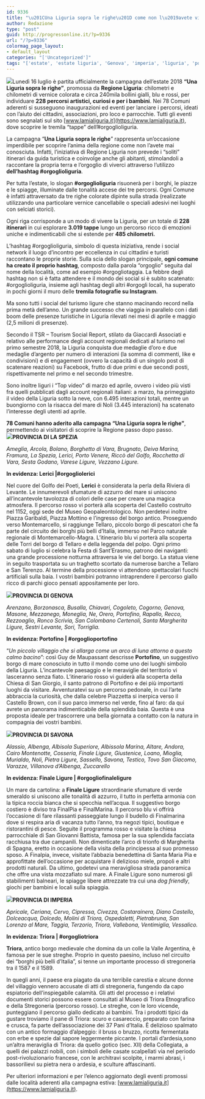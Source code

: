```yaml
---
id: 9336
title: "\u201CUna Liguria sopra le righe\u201D come non l\u2019avete vista mai!"
author: Redazione
type: "post"
guid: http://progressonline.it/?p=9336
url: "/?p=9336"
colormag_page_layout:
- default_layout
categories: "['Uncategorized']"
tags: "['estate', 'estate liguria', 'Genova', 'imperia', 'liguria', 'portofino', 'savona', 'turismo', 'turismo liguria']"
---
```


![](https://progressonline.it/wp-content/uploads/2018/07/genova-223x300.jpg)Lunedì 16 luglio è partita ufficialmente la campagna dell’estate 2018 **“Una Liguria sopra le righe”**, promossa da **Regione Liguria**: chilometri e chilometri di vernice colorata e circa 240mila bollini gialli, blu e rossi, per individuare **228 percorsi artistici, curiosi e per i bambini**. Nei 78 Comuni aderenti si susseguono inaugurazioni ed eventi per lanciare i percorsi, ideati con l’aiuto dei cittadini, associazioni, pro loco e parrocchie. Tutti gli eventi sono segnalati sul sito [www.lamialiguria.it](https://www.lamialiguria.it), dove scoprire le tremila “tappe” dell’#orgoglioliguria.

La campagna “**Una Liguria sopra le righe**” rappresenta un’occasione imperdibile per scoprire l’anima della regione come non l’avete mai conosciuta. Infatti, l’iniziativa di Regione Liguria non prevede i “soliti” itinerari da guida turistica e coinvolge anche gli abitanti, stimolandoli a raccontare la propria terra e l’orgoglio di viverci attraverso l’utilizzo **dell’hashtag #orgoglioliguria**.

Per tutta l’estate, lo slogan **\#orgoglioliguria** risuonerà per i borghi, le piazze e le spiagge, illuminate dalle tonalità accese dei tre percorsi. Ogni Comune è infatti attraversato da tre righe colorate dipinte sulla strada (realizzate utilizzando una particolare vernice cancellabile o speciali adesivi nei luoghi con selciati storici).

Ogni riga corrisponde a un modo di vivere la Liguria, per un totale di **228 itinerari** in cui esplorare **3.019 tappe** lungo un percorso ricco di emozioni uniche e indimenticabili che si estende per **485 chilometri.**

L’hashtag #orgoglioliguria, simbolo di questa iniziativa, rende i social network il luogo d’incontro per eccellenza in cui cittadini e turisti raccontano le proprie storie. Sulla scia dello slogan principale, **ogni comune ha creato il proprio hashtag**, composto dalla parola “orgoglio” seguita dal nome della località, come ad esempio #orgogliotaggia. La febbre degli hashtag non si è fatta attendere e il mondo dei social si è subito scatenato: #orgoglioliguria, insieme agli hashtag degli altri #orgogli locali, ha superato in pochi giorni il muro delle **tremila fotografie su Instagram**.

Ma sono tutti i social del turismo ligure che stanno macinando record nella prima metà dell’anno. Un grande successo che viaggia in parallelo con i dati boom delle presenze turistiche in Liguria rilevati nei mesi di aprile e maggio (2,5 milioni di presenze).

Secondo il TSR – Tourism Social Report, stilato da Giaccardi Associati e relativo alle performance degli account regionali dedicati al turismo nel primo semestre 2018, la Liguria conquista due medaglie d’oro e due medaglie d’argento per numero di interazioni (la somma di commenti, like e condivisioni) e di engagement (ovvero la capacità di un singolo post di scatenare reazioni) su Facebook, frutto di due primi e due secondi posti, rispettivamente nel primo e nel secondo trimestre.

Sono inoltre liguri i “Top video” di marzo ed aprile, ovvero i video più visti fra quelli pubblicati dagli account regionali italiani: a marzo, ha primeggiato il video della Liguria sotto la neve, con 6.495 interazioni totali, mentre un buongiorno con la risacca del mare di Noli (3.445 interazioni) ha scatenato l’interesse degli utenti ad aprile.

**78 Comuni hanno aderito alla campagna** **“Una Liguria sopra le righe”**, permettendo ai visitatori di scoprire la Regione passo dopo passo.  
**![](https://progressonline.it/wp-content/uploads/2018/07/lerici-300x225.jpg)PROVINCIA DI LA SPEZIA**

*Ameglia, Arcola, Bolano, Borghetto di Vara, Brugnato, Deiva Marina, Framura, La Spezia, Lerici, Porto Venere, Riccò del Golfo, Rocchetta di Vara, Sesta Godano, Varese Ligure, Vezzano Ligure.*

**In evidenza: Lerici |#orgogliolerici**

Nel cuore del Golfo dei Poeti, **Lerici** è considerata la perla della Riviera di Levante. Le innumerevoli sfumature di azzurro del mare si uniscono all’incantevole tavolozza di colori delle case per creare una magica atmosfera. Il percorso rosso vi porterà alla scoperta del Castello costruito nel 1152, oggi sede del Museo Geopaleontologico. Non perdetevi inoltre Piazza Garibaldi, Piazza Mottino e l’ingresso del borgo antico. Proseguendo verso Montemarcello, si raggiunge Tellaro, piccolo borgo di pescatori che fa parte del circuito dei borghi più belli d’Italia, immerso nel Parco naturale regionale di Montemarcello-Magra. L’itinerario blu vi porterà alla scoperta delle Torri del borgo di Tellaro e della leggenda del polpo. Ogni primo sabato di luglio si celebra la Festa di Sant’Erasmo, patrono dei naviganti: una grande processione notturna attraversa le vie del borgo. La statua viene in seguito trasportata su un traghetto scortato da numerose barche a Tellaro e San Terenzo. Al termine della processione vi attendono spettacolari fuochi artificiali sulla baia. I vostri bambini potranno intraprendere il percorso giallo ricco di parchi gioco pensati appositamente per loro.

   
  
**![](https://progressonline.it/wp-content/uploads/2018/07/portofino-300x225.jpg)PROVINCIA DI GENOVA**

*Arenzano, Borzonasca, Busalla, Chiavari, Cogoleto, Cogorno, Genova, Masone, Mezzanego, Moneglia, Ne, Orero, Portofino, Rapallo, Recco, Rezzoaglio, Ronco Scrivia, San Colombano Certenoli, Santa Margherita Ligure, Sestri Levante, Sori, Torriglia.*

**In evidenza: Portofino | #orgoglioportofino**

“*Un piccolo villaggio che si allarga come un arco di luna attorno a questo calmo bacino*”: così Guy de Maupassant descrisse **Portofino**, un suggestivo borgo di mare conosciuto in tutto il mondo come uno dei luoghi simbolo della Liguria. L’incantevole paesaggio e le meraviglie del territorio vi lasceranno senza fiato. L’itinerario rosso vi guiderà alla scoperta della Chiesa di San Giorgio, il santo patrono di Portofino e dei più importanti luoghi da visitare. Avventuratevi su un percorso pedonale, in cui l’arte abbraccia la curiosità, che dalla celebre Piazzetta si inerpica verso il Castello Brown, con il suo parco immerso nel verde, fino al faro: da qui avrete un panorama indimenticabile della splendida baia. Questa è una proposta ideale per trascorrere una bella giornata a contatto con la natura in compagnia dei vostri bambini.

   
  
**![](https://progressonline.it/wp-content/uploads/2018/07/Finale-ligure-300x225.jpg)PROVINCIA DI SAVONA**

 *Alassio, Albenga, Albisola Superiore, Albissola Marina, Altare, Andora, Cairo Montenotte, Cosseria, Finale Ligure, Giustenice, Loano, Mioglia, Murialdo, Noli, Pietra Ligure, Sassello, Savona, Testico, Tovo San Giacomo, Varazze, Villanova d’Albenga, Zuccarello*

**In evidenza: Finale Ligure | #orgogliofinaleligure**

Un mare da cartolina: a **Finale Ligure** straordinarie sfumature di verde smeraldo si uniscono alle tonalità di azzurro, il tutto in perfetta armonia con la tipica roccia bianca che si specchia nell’acqua. Il suggestivo borgo costiero è diviso tra FinalPia e FinalMarina. Il percorso blu vi offrirà l’occasione di fare rilassanti passeggiate lungo il budello di Finalmarina dove si respira aria di vacanza tutto l’anno, tra negozi tipici, boutique e ristorantini di pesce. Seguite il programma rosso e visitate la chiesa parrocchiale di San Giovanni Battista, famosa per la sua splendida facciata racchiusa tra due campanili. Non dimenticate l’arco di trionfo di Margherita di Spagna, eretto in occasione della visita della principessa al suo promesso sposo. A Finalpia, invece, visitate l’abbazia benedettina di Santa Maria Pia e approfittate dell’occasione per acquistare il delizioso miele, propoli e altri prodotti naturali. Da ultimo, godetevi una meravigliosa strada panoramica che offre una vista mozzafiato sul mare. A Finale Ligure sono numerosi gli stabilimenti balneari, le spiagge libere attrezzate tra cui una *dog friendly*, giochi per bambini e locali sulla spiaggia.

  
**![](https://progressonline.it/wp-content/uploads/2018/07/triora-300x225.jpg)PROVINCIA DI IMPERIA**

*Apricale, Ceriana, Cervo, Cipressa, Civezza, Costarainera, Diano Castello, Dolceacqua, Dolcedo, Molini di Triora, Ospedaletti, Pietrabruna, San Lorenzo al Mare, Taggia, Terzorio, Triora, Vallebona, Ventimiglia, Vessalico.*

**In evidenza: Triora | #orgogliotriora**

**Triora**, antico borgo medievale che domina da un colle la Valle Argentina, è famosa per le sue streghe. Proprio in questo paesino, incluso nel circuito dei “borghi più belli d’Italia”, si tenne un importante processo di stregoneria tra il 1587 e il 1589.

In quegli anni, il paese era piagato da una terribile carestia e alcune donne del villaggio vennero accusate di atti di stregoneria, fungendo da capo espiatorio dell’inspiegabile calamità. Gli atti del processo e i relativi documenti storici possono essere consultati al Museo di Triora Etnografico e della Stregoneria (percorso rosso). Le streghe, con le loro vicende, punteggiano il percorso giallo dedicato ai bambini. Tra i prodotti tipici da gustare troviamo il pane di Triora: scuro e casareccio, preparato con farina e crusca, fa parte dell’associazione dei 37 Pani d’Italia. È delizioso spalmato con un antico formaggio d’alpeggio: il bruss o bruzzo, ricotta fermentata con erbe e spezie dal sapore leggermente piccante. I portali d’ardesia,sono un’altra meraviglia di Triora: da quello gotico (sec. XII) della Collegiata, a quelli dei palazzi nobili, con i simboli delle casate scalpellati via nel periodo post-rivoluzionario francese, con le architravi scolpite, i marmi abrasi, i bassorilievi su pietra nera o ardesia, e sculture affascinanti.

Per ulteriori informazioni e per l’elenco aggiornato degli eventi promossi dalle località aderenti alla campagna estiva: [www.lamialiguria.it](https://www.lamialiguria.it).